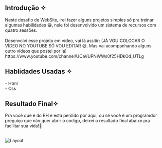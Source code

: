 <h2> Introdução ✧</h2>
Neste desafio de WebSite, irei fazer alguns projetos simples só pra treinar algumas habilidades 😁, nele foi desenvolvido um sistema de recursos com quatro sessões. <br><br> Desenvolvi esse projeto em vídeo, vai lá assitir: (JÁ VOU COLOCAR O VÍDEO NO YOUTUBE SÓ VOU EDITAR 😅. Mas vai acompanhando alguns outro vídeos que postei por lá)
https://www.youtube.com/channel/UCaVUPNWWs0f25HDkOd_UTLg

<h2> Hablidades Usadas ✧</h2>
- Html <br>
- Css

<h2> Resultado Final✧ </h2>
Pra você que é do RH e esta perdido por aqui, ou se você é um programdor preguiço que não quer abrir o codigo, deixei o resultado final abaixo pra facilitar sua vida!🥳 <br>
<br>

![Layout](https://user-images.githubusercontent.com/101288756/167078759-a31e6382-565e-40b7-a5b2-501b5c7521ec.png)


